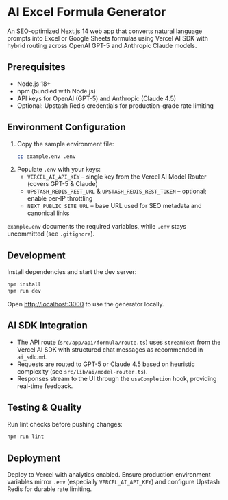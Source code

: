 # AI Excel Formula Generator

An SEO-optimized Next.js 14 web app that converts natural language prompts into Excel or Google Sheets formulas using Vercel AI SDK with hybrid routing across OpenAI GPT-5 and Anthropic Claude models.

## Prerequisites

- Node.js 18+
- npm (bundled with Node.js)
- API keys for OpenAI (GPT-5) and Anthropic (Claude 4.5)
- Optional: Upstash Redis credentials for production-grade rate limiting

## Environment Configuration

1. Copy the sample environment file:
   ```bash
   cp example.env .env
   ```
2. Populate `.env` with your keys:
   - `VERCEL_AI_API_KEY` – single key from the Vercel AI Model Router (covers GPT-5 & Claude)
   - `UPSTASH_REDIS_REST_URL` & `UPSTASH_REDIS_REST_TOKEN` – optional; enable per-IP throttling
   - `NEXT_PUBLIC_SITE_URL` – base URL used for SEO metadata and canonical links

`example.env` documents the required variables, while `.env` stays uncommitted (see `.gitignore`).

## Development

Install dependencies and start the dev server:

```bash
npm install
npm run dev
```

Open [http://localhost:3000](http://localhost:3000) to use the generator locally.

## AI SDK Integration

- The API route (`src/app/api/formula/route.ts`) uses `streamText` from the Vercel AI SDK with structured chat messages as recommended in `ai_sdk.md`.
- Requests are routed to GPT-5 or Claude 4.5 based on heuristic complexity (see `src/lib/ai/model-router.ts`).
- Responses stream to the UI through the `useCompletion` hook, providing real-time feedback.

## Testing & Quality

Run lint checks before pushing changes:

```bash
npm run lint
```

## Deployment

Deploy to Vercel with analytics enabled. Ensure production environment variables mirror `.env` (especially `VERCEL_AI_API_KEY`) and configure Upstash Redis for durable rate limiting.
